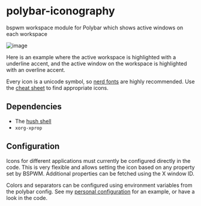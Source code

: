# polybar-iconography
bspwm workspace module for Polybar which shows active windows on each workspace

![image](https://user-images.githubusercontent.com/14153598/189499776-6337c71d-f4ab-4f8e-a3ae-83c7dbde10fd.png)

Here is an example where the active workspace is highlighted with a underline accent,
and the active window on the workspace is highlighted with an overline accent.

Every icon is a unicode symbol, so [nerd fonts](https://www.nerdfonts.com/) are highly recommended.
Use the [cheat sheet](https://www.nerdfonts.com/cheat-sheet) to find appropriate icons.

## Dependencies
* The [hush shell](https://hush-shell.github.io/) 
* `xorg-xprop`

## Configuration

Icons for different applications must currently be configured directly in the code.
This is very flexible and allows setting the icon based on any property set by BSPWM.
Additional properties can be fetched using the X window ID.

Colors and separators can be configured using environment variables from the polybar config.
See my [personal configuration](https://github.com/Operdies/dotfiles/blob/ac3ac1ec5b46d02b985903052f28746cd07e6b3c/config/polybar/config.ini#L457)
for an example, or have a look in the code.
